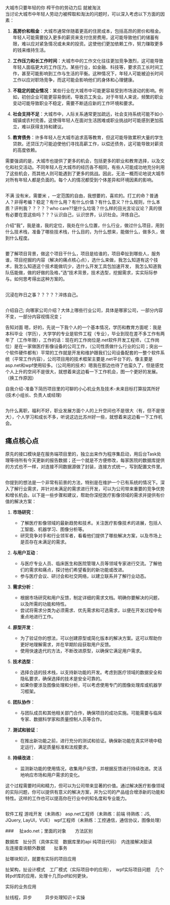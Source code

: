 ## 
大城市只要年轻的你   榨干你的劳动力后   就被淘汰   
当讨论大城市中年轻人劳动力被榨取和淘汰的问题时，可以深入考虑以下方面的因素：

1. **高房价和租金**：大城市通常伴随着更高的住房成本，包括高昂的房价和租金。年轻人可能需要投入更多的薪资来支付住房费用，这可能导致他们的储蓄有限，难以应对紧急情况或未来的投资。这使他们更加依赖工作，努力赚取更多的钱来维持生活。

2. **工作压力和长工作时间**：大城市中的工作文化往往更加竞争激烈，这可能导致年轻人面临更大的工作压力。某些行业，如金融、科技等，要求员工长时间工作，甚至可能影响到工作与生活的平衡。这种情况下，年轻人可能被迫长时间工作以应对职场竞争，而这可能会影响他们的身体和心理健康。

3. **不稳定的就业情况**：某些行业在大城市中可能更容易受到市场波动的影响。例如，初创企业可能更容易倒闭，导致员工失业。对于年轻人来说，频繁的职业变动可能导致职业不稳定，需要不断适应新的工作环境和要求。

4. **社会支持不足**：大城市中，人际关系通常更加疏远，社会支持系统可能不如小城镇或农村完善。这使得年轻人在面对生活困难或职业挑战时可能感到更加孤立，难以获得支持和建议。

5. **教育债务**：许多年轻人在大城市追求高等教育，但这可能导致累积大量的学生贷款。还贷压力可能迫使他们寻找高薪工作，以偿还债务，这可能导致对薪资的高度依赖。

需要强调的是，大城市也提供了更多的机会，包括更多的职业和教育选择，以及文化和社交活动。不同年轻人在大城市的经历各不相同，有些人可能成功地充分利用了这些机会，而其他人则可能遇到了更多的挑战。因此，无法一概而论地说大城市对所有年轻人都是负面的。每个人的情况都受到个体差异和环境因素的影响。



## 
不满
没有米，需要米 ，一定范围的自由，我想要的，喜欢的。打工的命？普通人？非得考编？稳定？有什么用？有什么价值？有什么意义？什么规则，什么本质？评判我？？？？？who care??是什么垃圾？什么样的目光言论议论？真的很有必要在意这些吗？？？认识自己，认识世界，认识社会。淬炼自己。

介绍“我”，我是谁，我的定位，我处在什么位置，什么行业，做过什么项目，用到什么技术栈，准备了哪些技术栈，什么目的，为什么想来，能做什么，做多久，做到什么程度。

##
要了解项目背景，做这个项目干什么，项目是给谁的，项目牵扯到哪些人，服务谁，项目挖掘的内容（解决的痛点核心点），选什么来做，我怎么知道有这个技术，我怎么知道这个技术能做坑少，选什么开发工具包加速开发，
我怎么知道我队伍能做，做的好做的及格，”选“技术背景，技术选型，挖掘需求，实实际际参与。如何思考得出这种方案的。

## 
沉浸在昨日之事？？？？？淬炼自己。

##
介绍自己; 向哪家公司介绍？大体上哪些行业公司，具体是哪家公司，一部分内容不变，一部分内容视情况变；

告知对面  嗯，好的，先说一下我个人的一个基本情况，学历和教育方面呢：我是本科毕业（学历），大学学的专业是软件工程（专业），毕业到现在差不多工作有两年了（工作年限），工作的话：现在的工作岗位是.net软件开发工程师，（工作岗位）是在一家做医疗影像设备的公司工作，（公司性质做什么行业的公司；突出一个软件硬件都有）平常的工作就是开发和维护跟我们公司设备配套的一整个软件系统（平常工作内容），公司项目用的技术框架主要是.net平台下的，像主要是asp.net和wpf使用较多。（公司用的技术）嗯我在那边也待了也蛮久了，但是感觉个人上升的空间不是很大，就想着来这边看一下工作机会，图一个更好的发展。（换工作原因）

自我介绍-准备下简历项目里的可聊的小心机业务及技术-未来目标打算投其所好(技术小组长、负责人或经理)

## 
为什么离职，福利不好，职业发展方面个人的上升空间也不是很大（有，但不是很大），个人学习和成长不多，听说这边比苏州好一些，就想着来这边看一下工作机会。

## 痛点核心点
原先的接口模块是在服务端项目里的，独立出来作为程序集启动，用后台Task处理等待所有今天更新的报告数据；还一个就是不方便修改，每家医院的数据库提供的方式也不一样，对连接不同数据源做了封装，连接方式统一，写到配置文件里。
## 
你提到的想法是一个非常有前景的方法，特别是在维护一个已有系统的情况下。深入了解行业需求，并针对未满足的需求进行开发，可以为公司带来重要的竞争优势和增长机会。以下是一些步骤和建议，帮助你深挖医疗影像领域的需求并提供有价值的解决方案：

1. **市场研究**：
   - 了解医疗影像领域的最新趋势和技术。关注医疗影像技术的进展，包括人工智能、机器学习、图像分析等。
   - 研究竞争对手和行业领军者，看看他们提供了哪些解决方案，以及市场上是否存在未满足的需求。

2. **与用户互动**：
   - 与医疗专业人员、临床医生和医院管理人员等领域专家进行交流。了解他们的需求和痛点，探讨他们希望看到的新功能或改进。
   - 参与医疗会议、研讨会和社交网络，以建立联系并了解行业动态。

3. **需求分析**：
   - 根据市场研究和用户反馈，制定详细的需求文档。明确你要解决的问题，以及所需的功能和特性。
   - 尝试将需求分类为必须需求、优先需求和可选需求，以便在开发过程中有重点地进行工作。

4. **原型开发**：
   - 为了验证你的想法，可以创建原型或简化版本的解决方案。这可以帮助你更好地理解需求，并在早期阶段获取用户反馈。
   - 使用快速迭代的方法，不断改进原型，以确保它满足用户需求。

5. **技术选型**：
   - 选择合适的技术栈，以支持新功能的开发。考虑到医疗领域的数据安全和隐私要求，确保选择的技术是安全可靠的。
   - 如果你要涉及图像处理和分析，可以考虑使用专门的图像处理库或机器学习框架。

6. **团队协作**：
   - 与团队成员和其他相关部门合作，确保项目的成功实施。可能需要与临床专家、数据科学家和质量控制人员等合作。

7. **测试和验证**：
   - 在推出新功能之前，进行充分的测试和验证。确保新功能在真实环境中稳定运行，满足质量标准和法规要求。

8. **持续改进**：
   - 监测新功能的使用情况，收集用户反馈，并根据反馈进行持续改进。灵活地响应市场和用户需求的变化。

这个过程需要时间和精力，但可以为公司带来显著的价值。通过解决医疗影像领域的实际问题，你可以提供有意义的解决方案，并为公司的产品组合增添新的功能和特性。这样的工作也可以提高你在行业中的知名度和专业能力。
## 
软件工程  游戏开发（未熟练） asp.net工程师（未熟练：前端 待熟练：JS, JQuery, LayUI，VUE） wpf工程师（未熟练：工控通信，通信协议，图像处理）


###　
扯ado.net；里面的对象　　方法区别

数据库　扯分页（具体实现　数据库里的api 纯项目代码）　内连接解决脏读　　左连接查询额外数据　　扯事务

扯哪块知识，就要有实际的项目应用

扯架构，扯设计模式　工厂模式（实际项目中的应用），　wpf实际项目问题　几个转pdf库的应用，处理十几页pdf如何更快，

实际的业务应用

扯线程，异步　　　异步处理知识＋实操　　





